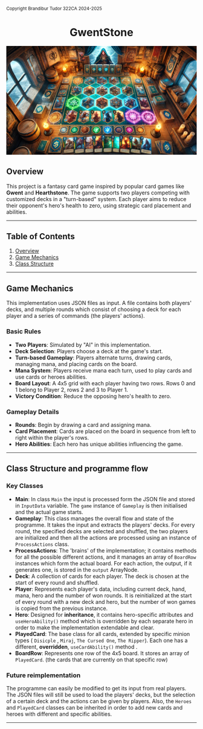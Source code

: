 <small>Copyright Brandibur Tudor 322CA 2024-2025 </small>

<h1 style="text-align: center;">GwentStone</h1>


![Game Board](img/GwentStone-gameplay.jpg)


## Overview

This project is a fantasy card game inspired by popular card games like **Gwent** and **Hearthstone**.
The game supports two players competing with customized decks in a
"turn-based" system. Each player aims to reduce their opponent's hero's health to zero, using
strategic card placement and abilities.

---

## Table of Contents

1. [Overview](#overview)
2. [Game Mechanics](#game-mechanics)
3. [Class Structure](#class-structure-and-programme-flow)

---

## Game Mechanics
This implementation uses JSON files as input. A file contains both players' decks, and multiple rounds
which consist of choosing a deck for each player and a series of commands (the players' actions).
### Basic Rules

- **Two Players**: Simulated by "AI" in this implementation. 
- **Deck Selection**: Players choose a deck at the game's start.
- **Turn-based Gameplay**: Players alternate turns, drawing cards, managing mana, and placing cards on the board.
- **Mana System**: Players receive mana each turn, used to play cards and use cards or heroes abilities.
- **Board Layout**: A 4x5 grid with each player having two rows. Rows 0 and 1 belong to Player 2, rows 2 and 3 to Player 1.
- **Victory Condition**: Reduce the opposing hero's health to zero.

### Gameplay Details

- **Rounds**: Begin by drawing a card and assigning mana.
- **Card Placement**: Cards are placed on the board in sequence from left to right within the player's rows.
- **Hero Abilities**: Each hero has unique abilities influencing the game.

---

## Class Structure and programme flow

### Key Classes
- **Main**: In class `Main` the input is processed form the JSON file and stored in `InputData` variable.
The `game` instance of `Gameplay` is then initialised and the actual game starts.
- **Gameplay**: This class manages the overall flow and state of the programme. It takes the input and extracts the players'
decks. For every round, the specified decks are selected and shuffled, the two players are initialized and then all the actions
are processed using an instance of `ProcessActions` class.
- **ProcessActions**: The 'brains' of the implementation; it contains methods for all the possible different actions, and
it manages an array of `BoardRow` instances which form the actual board. For each action, the output, if
it generates one, is stored in the `output` ArrayNode.
- **Deck**: A collection of cards for each player. The deck is chosen at the start of every round and shuffled.
- **Player**: Represents each player's data, including current deck, hand, mana, hero and the number of won rounds.
It is reinitialized at the start of every round with a new deck and hero, but the number of won games is copied from
the previous instance.
- **Hero**: Designed for **inheritance**, it contains hero-specific attributes and `useHeroAbility()` method which is 
  overridden by each separate hero in order to make the implementation extendable and clear.
- **PlayedCard**: The base class for all cards, extended by specific minion types ( `Disicple` , `Miraj`, `The Cursed One`, `The Ripper`).
Each one has a different, **overridden**, `useCardAbility()` method .
- **BoardRow**: Represents one row of the 4x5 board. It stores an array of `PlayedCard`. (the cards that are currently on that specific row)

### Future reimplementation
The programme can easily be modified to get its input from real players. The JSON files will still
be used to load the players' decks, but the selection of a certain deck and the actions can be
given by players. Also, the `Heroes` and `PlayedCard` classes can be inherited in order to add
new cards and heroes with different and specific abilities.



---
